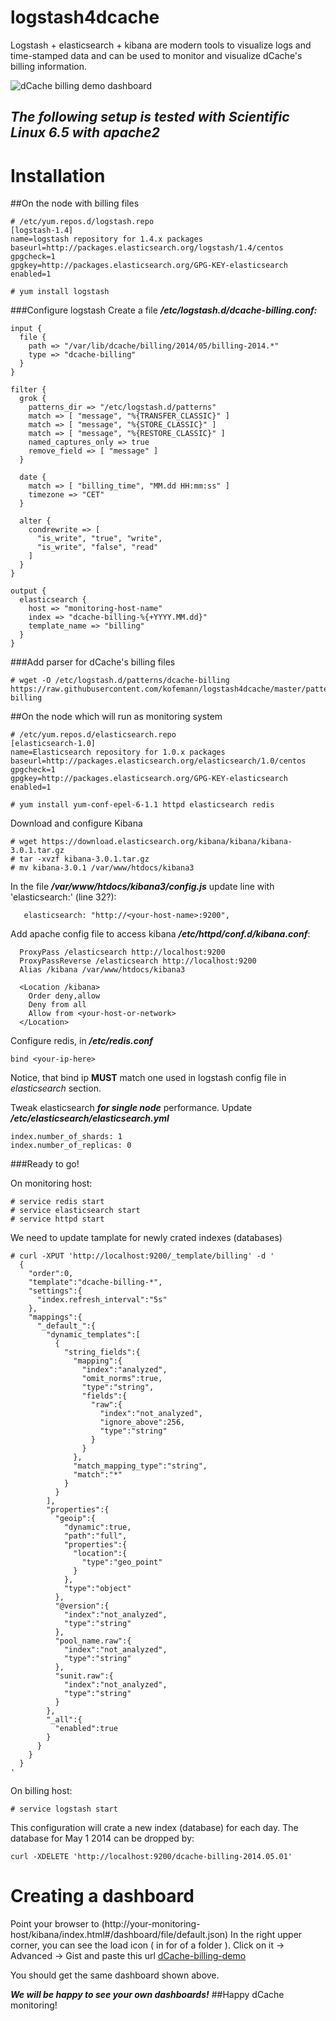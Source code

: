 logstash4dcache
===============

Logstash + elasticsearch + kibana are modern tools to visualize logs and time-stamped data and can be used to monitor and visualize dCache's billing information.

![dCache billing demo dashboard][1]

*The following setup is tested with Scientific Linux 6.5 with apache2*
------------------------------------------------------------------------

Installation
==============

##On the node with billing files
```
# /etc/yum.repos.d/logstash.repo
[logstash-1.4]
name=logstash repository for 1.4.x packages
baseurl=http://packages.elasticsearch.org/logstash/1.4/centos
gpgcheck=1
gpgkey=http://packages.elasticsearch.org/GPG-KEY-elasticsearch
enabled=1
```

```
# yum install logstash
```
###Configure logstash
Create a file ***/etc/logstash.d/dcache-billing.conf:***
```
input {
  file {
    path => "/var/lib/dcache/billing/2014/05/billing-2014.*"
    type => "dcache-billing"
  }
}

filter {
  grok {
    patterns_dir => "/etc/logstash.d/patterns"
    match => [ "message", "%{TRANSFER_CLASSIC}" ]
    match => [ "message", "%{STORE_CLASSIC}" ]
    match => [ "message", "%{RESTORE_CLASSIC}" ]
    named_captures_only => true
    remove_field => [ "message" ]
  }

  date {
    match => [ "billing_time", "MM.dd HH:mm:ss" ]
    timezone => "CET"
  }

  alter {
    condrewrite => [
      "is_write", "true", "write",
      "is_write", "false", "read"
    ]
  }
}

output {
  elasticsearch {
    host => "monitoring-host-name"
    index => "dcache-billing-%{+YYYY.MM.dd}"
    template_name => "billing"
  }
}
```

###Add parser for dCache's billing files
```
# wget -O /etc/logstash.d/patterns/dcache-billing  https://raw.githubusercontent.com/kofemann/logstash4dcache/master/patterns/dcache-billing
```
##On the node which will run as monitoring system
```
# /etc/yum.repos.d/elasticsearch.repo
[elasticsearch-1.0]
name=Elasticsearch repository for 1.0.x packages
baseurl=http://packages.elasticsearch.org/elasticsearch/1.0/centos
gpgcheck=1
gpgkey=http://packages.elasticsearch.org/GPG-KEY-elasticsearch
enabled=1
```

```
# yum install yum-conf-epel-6-1.1 httpd elasticsearch redis
```

Download and configure Kibana
```
# wget https://download.elasticsearch.org/kibana/kibana/kibana-3.0.1.tar.gz
# tar -xvzf kibana-3.0.1.tar.gz
# mv kibana-3.0.1 /var/www/htdocs/kibana3
```

In the file ***/var/www/htdocs/kibana3/config.js*** update line with 'elasticsearch:' (line 32?):
```
   elasticsearch: "http://<your-host-name>:9200",
```

Add apache config file to access kibana ***/etc/httpd/conf.d/kibana.conf***:
```
  ProxyPass /elasticsearch http://localhost:9200
  ProxyPassReverse /elasticsearch http://localhost:9200
  Alias /kibana /var/www/htdocs/kibana3

  <Location /kibana>
    Order deny,allow
    Deny from all
    Allow from <your-host-or-network>
  </Location>
```

Configure redis, in ***/etc/redis.conf***
```
bind <your-ip-here>
```
Notice, that bind ip **MUST** match one used in logstash config file in *elasticsearch* section.


Tweak elasticsearch ***for single node*** performance. Update ***/etc/elasticsearch/elasticsearch.yml***

```
index.number_of_shards: 1
index.number_of_replicas: 0
```
###Ready to go!

On monitoring host:
```
# service redis start
# service elasticsearch start
# service httpd start
```

We need to update tamplate for newly crated indexes (databases)
```
# curl -XPUT 'http://localhost:9200/_template/billing' -d '
  {
    "order":0,
    "template":"dcache-billing-*",
    "settings":{
      "index.refresh_interval":"5s"
    },
    "mappings":{
      "_default_":{
        "dynamic_templates":[
          {
            "string_fields":{
              "mapping":{
                "index":"analyzed",
                "omit_norms":true,
                "type":"string",
                "fields":{
                  "raw":{
                    "index":"not_analyzed",
                    "ignore_above":256,
                    "type":"string"
                  }
                }
              },
              "match_mapping_type":"string",
              "match":"*"
            }
          }
        ],
        "properties":{
          "geoip":{
            "dynamic":true,
            "path":"full",
            "properties":{
              "location":{
                "type":"geo_point"
              }
            },
            "type":"object"
          },
          "@version":{
            "index":"not_analyzed",
            "type":"string"
          },
          "pool_name.raw":{
            "index":"not_analyzed",
            "type":"string"
          },
          "sunit.raw":{
            "index":"not_analyzed",
            "type":"string"
          }
        },
        "_all":{
          "enabled":true
        }
      }
    }
  }
'
```

On billing host:
```
# service logstash start
```

This configuration will crate a new index (database) for each day. The database for May 1 2014 can be dropped by:
```
curl -XDELETE 'http://localhost:9200/dcache-billing-2014.05.01'
```

Creating a dashboard
====================

Point your browser to (http://your-monitoring-host/kibana/index.html#/dashboard/file/default.json)
In the right upper corner, you can see the load icon ( in for of a folder ). Click on it -> Advanced -> Gist and paste this url [dCache-billing-demo](https://gist.github.com/kofemann/d9d0a9c489ccd3f79563)

You should get the same dashboard shown above.

***We will be happy to see your own dashboards!***
##Happy dCache monitoring!

  [1]: https://raw.githubusercontent.com/kofemann/logstash4dcache/master/demo/dCache-billing-demo.png
